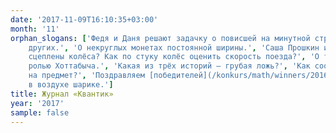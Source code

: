 ```yaml
---
date: '2017-11-09T16:10:35+03:00'
month: '11'
orphan_slogans: ['Федя и Даня решают задачку о повисшей на минутной стрелке горилле.', 'О логических задачах на знание о незнании
    других.', 'О некруглых монетах постоянной ширины.', 'Саша Прошкин и белый медведь.', 'Как поезд поворачивает, если у него жёстко
    сцеплены колёса? Как по стуку колёс оценить скорость поезда?', 'О том, как Гассан Абдуррахман ибн Хоттаб справляется с
    ролью Хоттабыча.', 'Какая из трёх историй – грубая ложь?', 'Как соотносятся усилие наших мышц и сила, которую мы оказываем
    на предмет?', 'Поздравляем [победителей](/konkurs/math/winners/2016-2017.pdf) математического конкурса!', 'Задача о полусдутом полувисящем
    в воздухе шарике.']
title: Журнал «Квантик»
year: '2017'
sample: false
---
```

